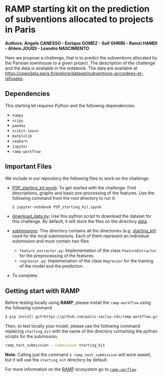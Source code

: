 # RAMP starting kit on the prediction of subventions allocated to projects in Paris

**Authors: Angelo CANESSO - Enrique GOMEZ - Saif GHRIBI - Ramzi HAMDI - Ahlem JOUIDI - Leandro NASCIMIENTO**

Here we propose a challenge, that is to predict the subventions allocated by the Parisian townhouse to a given project. The description of the challenge and the data is available in the notebook. The data are available at https://opendata.paris.fr/explore/dataset/subventions-accordees-et-refusees.



## Dependencies <TODO>

This starting kit requires Python and the following dependencies:

* `numpy`
* `scipy`
* `pandas`
* `scikit-learn`
* `matplolib`
* `seaborn`
* `jupyter`
* `ramp-workflow`

## Important Files

We include in our repository the following files to work on the challenge.

* [PSP_starting_kit.ipynb](PSP_starting_kit.ipynb): To get started with the challenge. Find descriptions, graphs and basic pre-processing of the features. Use the following command from the root directory to run it:
  
  ```bash
  $ jupyter-notebook PSP_starting_kit.ipynb
  ```

* [download_data.py](download_data.py): Use this python script to download the dataset for this challenge. By default, it will store the files on the directory [data](data).
* [submissions](submissions): This directory contains all the directories (e.g. [starting_kit](starting_kit)) used for the local submissions. Each of them represent an individual submission and must contain two files
  
  * `feature_extractor.py`: Implementation of the class `FeatureExtractor` for the preprocessing of the features.
  * `regressor.py`: Implemenation of the class `Regressor` for the training of the model and the prediction.
  
* <TODO> To complete.

## Getting start with RAMP

Before testing locally using **RAMP**, please install the `ramp-workflow` using the following command

 ```bash
 $ pip install git+https://github.com/paris-saclay-cds/ramp-workflow.git
 ```

Then, to test locally your model, please use the following command replacing `starting_kit` with the name of the directory containing the python scripts for the submission.

```bash
ramp_test_submission --submission starting_kit
```

**Note:** Calling just the command `$ ramp_test_submission` will work aswell, but it will use the `starting_kit` directory by default.

For more information on the [RAMP](http:www.ramp.studio) ecosystem go to
[`ramp-worflow`](https://github.com/paris-saclay-cds/ramp-workflow).